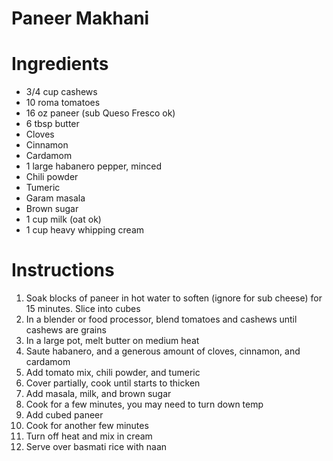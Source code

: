 # Paneer Makhani

# Ingredients
* 3/4 cup cashews
* 10 roma tomatoes
* 16 oz paneer (sub Queso Fresco ok)
* 6 tbsp butter
* Cloves
* Cinnamon
* Cardamom
* 1 large habanero pepper, minced
* Chili powder
* Tumeric
* Garam masala
* Brown sugar
* 1 cup milk (oat ok)
* 1 cup heavy whipping cream


# Instructions

1. Soak blocks of paneer in hot water to soften (ignore for sub cheese) for 15 minutes. Slice into cubes
1. In a blender or food processor, blend tomatoes and cashews until cashews are grains
1. In a large pot, melt butter on medium heat
1. Saute habanero, and a generous amount of cloves, cinnamon, and cardamom
1. Add tomato mix, chili powder, and tumeric
1. Cover partially, cook until starts to thicken
1. Add masala, milk, and brown sugar
1. Cook for a few minutes, you may need to turn down temp
1. Add cubed paneer
1. Cook for another few minutes
1. Turn off heat and mix in cream
1. Serve over basmati rice with naan